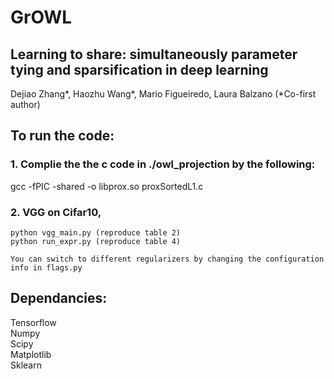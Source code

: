 # GrOWL
## Learning to share: simultaneously parameter tying and sparsification in deep learning

Dejiao Zhang*, Haozhu Wang*, Mario Figueiredo, Laura Balzano (*Co-first author)

## To run the code:
### 1. Complie the the c code in ./owl_projection by the following:
   gcc -fPIC -shared -o libprox.so proxSortedL1.c

### 2. VGG on Cifar10, 
    python vgg_main.py (reproduce table 2)
    python run_expr.py (reproduce table 4)
    
    You can switch to different regularizers by changing the configuration info in flags.py
    
## Dependancies:
Tensorflow  
Numpy   
Scipy  
Matplotlib  
Sklearn  

